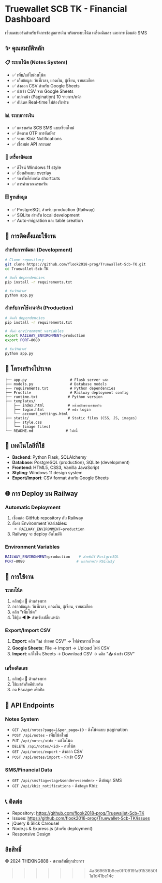 # Truewallet SCB TK - Financial Dashboard

เว็บแดชบอร์ดสำหรับจัดการข้อมูลการเงิน พร้อมระบบโน้ต เครื่องคิดเลข และการเชื่อมต่อ SMS

## ✨ คุณสมบัติหลัก

### 📋 ระบบโน้ต (Notes System)
- ✅ เพิ่ม/แก้ไข/ลบโน้ต
- ✅ เก็บข้อมูล: วันที่เวลา, ยอดเงิน, ผู้เขียน, รายละเอียด
- ✅ ส่งออก CSV สำหรับ Google Sheets
- ✅ นำเข้า CSV จาก Google Sheets
- ✅ แบ่งหน้า (Pagination) 10 รายการ/หน้า
- ✅ อัปเดต Real-time ไม่ต้องรีเฟรช

### 📊 ระบบการเงิน
- ✅ แดชบอร์ด SCB SMS แบบเรียลไทม์
- ✅ ติดตาม OTP การตัดบัตร
- ✅ ระบบ Kbiz Notifications
- ✅ เชื่อมต่อ API ภายนอก

### 🧮 เครื่องคิดเลข
- ✅ ดีไซน์ Windows 11 style
- ✅ ป๊อบอัพแบบ overlay
- ✅ รองรับคีย์บอร์ด shortcuts
- ✅ การคำนวณครบครัน

### 🗄️ ฐานข้อมูล
- ✅ PostgreSQL สำหรับ production (Railway)
- ✅ SQLite สำหรับ local development
- ✅ Auto-migration และ table creation

## 🚀 การติดตั้งและใช้งาน

### สำหรับการพัฒนา (Development)
```bash
# Clone repository
git clone https://github.com/flook2018-prog/Truewallet-Scb-TK.git
cd Truewallet-Scb-TK

# ติดตั้ง dependencies
pip install -r requirements.txt

# รันเซิร์ฟเวอร์
python app.py
```

### สำหรับการใช้งานจริง (Production)
```bash
# ติดตั้ง dependencies
pip install -r requirements.txt

# ตั้งค่า environment variables
export RAILWAY_ENVIRONMENT=production
export PORT=8080

# รันเซิร์ฟเวอร์
python app.py
```

## 📁 โครงสร้างโปรเจค
```
├── app.py                    # Flask server หลัก
├── models.py                 # Database models
├── requirements.txt          # Python dependencies
├── Procfile                  # Railway deployment config
├── runtime.txt              # Python version
├── templates/
│   ├── index.html           # หน้าหลักของแดชบอร์ด
│   ├── login.html           # หน้า login
│   └── account_settings.html
├── static/                  # Static files (CSS, JS, images)
│   ├── style.css
│   └── [image files]
└── README.md               # ไฟล์นี้
```

## 🔧 เทคโนโลยีที่ใช้
- **Backend**: Python Flask, SQLAlchemy
- **Database**: PostgreSQL (production), SQLite (development)
- **Frontend**: HTML5, CSS3, Vanilla JavaScript
- **Styling**: Windows 11 design system
- **Export/Import**: CSV format สำหรับ Google Sheets

## 🌐 การ Deploy บน Railway

### Automatic Deployment
1. เชื่อมต่อ GitHub repository กับ Railway
2. ตั้งค่า Environment Variables:
   - `RAILWAY_ENVIRONMENT=production`
3. Railway จะ deploy อัตโนมัติ

### Environment Variables
```bash
RAILWAY_ENVIRONMENT=production    # สำหรับใช้ PostgreSQL
PORT=8080                        # พอร์ตสำหรับ Railway
```

## 🎯 การใช้งาน

### ระบบโน้ต
1. คลิกปุ่ม 📝 ด้านล่างขวา
2. กรอกข้อมูล: วันที่เวลา, ยอดเงิน, ผู้เขียน, รายละเอียด
3. คลิก "เพิ่มโน้ต"
4. ใช้ปุ่ม ◀ ▶ สำหรับเปลี่ยนหน้า

### Export/Import CSV
1. **Export**: คลิก "📊 ส่งออก CSV" → ไฟล์จะดาวน์โหลด
2. **Google Sheets**: File → Import → Upload ไฟล์ CSV
3. **Import**: แก้ไขใน Sheets → Download CSV → คลิก "📥 นำเข้า CSV"

### เครื่องคิดเลข
1. คลิกปุ่ม 🔢 ด้านล่างขวา
2. ใช้เมาส์หรือคีย์บอร์ด
3. กด Escape เพื่อปิด

## 🔗 API Endpoints

### Notes System
- `GET /api/notes?page=1&per_page=10` - ดึงโน้ตแบบ pagination
- `POST /api/notes` - เพิ่มโน้ตใหม่
- `PUT /api/notes/<id>` - แก้ไขโน้ต
- `DELETE /api/notes/<id>` - ลบโน้ต
- `GET /api/notes/export` - ส่งออก CSV
- `POST /api/notes/import` - นำเข้า CSV

### SMS/Financial Data
- `GET /api/sms?tag=<tag>&sender=<sender>` - ดึงข้อมูล SMS
- `GET /api/kbiz_notifications` - ดึงข้อมูล Kbiz

## 📞 ติดต่อ
- Repository: https://github.com/flook2018-prog/Truewallet-Scb-TK
- Issues: https://github.com/flook2018-prog/Truewallet-Scb-TK/issues
- jQuery & Slick Carousel
- Node.js & Express.js (สำหรับ deployment)
- Responsive Design

## ลิขสิทธิ์
© 2024 THEKING888 - สงวนสิทธิ์ทุกประการ
>>>>>>> 4a369651b9ee0ff0919fa9153650f1a1d41be14c
